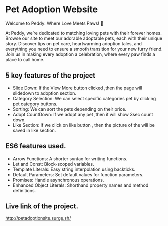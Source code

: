 
# Pet Adoption Website

Welcome to Peddy: Where Love Meets Paws! 🐾

At Peddy, we’re dedicated to matching loving pets with their forever homes. Browse our site to meet our adorable adoptable pets, each with their unique story. Discover tips on pet care, heartwarming adoption tales, and everything you need to ensure a smooth transition for your new furry friend. Join us in making every adoption a celebration, where every paw finds a place to call home.


## 5 key features of the project

- Slide Down: If the View More button clicked ,then the page will slidedown to adoption section.
- Category Selection: We can select specific categories pet by clicking pet category buttons.
- Sorting: We can sort the pets depending on their price.
- Adopt CountDown: If we adopt any pet ,then it will show 3sec count down.
- Like Section: If we click on like button , then the picture of the will be saved in like section.

## ES6 features used.

- Arrow Functions: A shorter syntax for writing functions.
- Let and Const: Block-scoped variables.
- Template Literals: Easy string interpolation using backticks.
- Default Parameters: Set default values for function parameters.
- Promises: Handle asynchronous operations.
- Enhanced Object Literals: Shorthand property names and method definitions.

## Live link of the project.

http://petadoptionsite.surge.sh/



